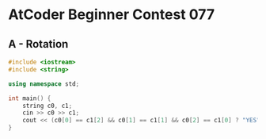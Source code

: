 # AtCoder Beginner Contest 077
## A - Rotation
```cpp
#include <iostream>
#include <string>

using namespace std;

int main() {
    string c0, c1;
    cin >> c0 >> c1;
    cout << (c0[0] == c1[2] && c0[1] == c1[1] && c0[2] == c1[0] ? "YES" : "NO") << endl;
}
```
